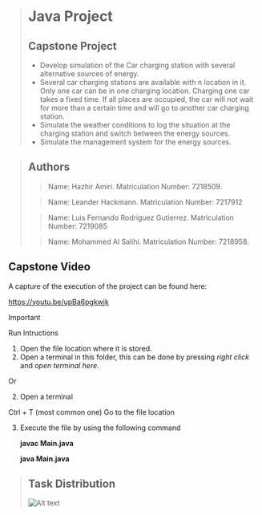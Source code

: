 > # Java Project
> ## Capstone Project
> - Develop simulation of the Car charging station with several alternative
sources of energy.
> - Several car charging stations are available with n location in it. Only one car
can be in one charging location. Charging one car takes a fixed time. If all
places are occupied, the car will not wait for more than a certain time and
will go to another car charging station.
> - Simulate the weather conditions to log the situation at the charging station
and switch between the energy sources.
> - Simulate the management system for the energy sources.

> ## Authors
>> Name: Hazhir Amiri.
>> Matriculation Number: 7218509.
>
>> Name: Leander Hackmann.
>> Matriculation Number: 7217912
>
>> Name: Luis Fernando Rodriguez Gutierrez.
>> Matriculation Number: 7219085
>
>> Name: Mohammed Al Salihi.
>> Matriculation Number: 7218958.


## Capstone Video
A capture of the execution of the project can be found here:

https://youtu.be/upBa6pgkwjk

> [!IMPORTANT]
> Run Intructions
> 1. Open the file location where it is stored.
> 2. Open a terminal in this folder, this can be done by pressing *right click* and *open terminal here*.
>
> Or
>
> 2. Open a terminal
>    
>   Ctrl + T (most common one)
>   Go to the file location
> 
> 3. Execute the file by using the following command
>
>    **javac Main.java**
>    
>    **java Main.java**


> ## Task Distribution
> ![Alt text](image.png)
